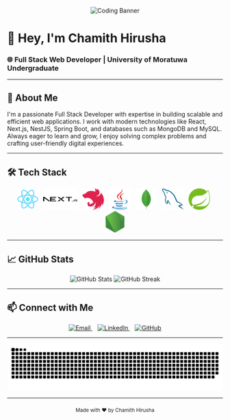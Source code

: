 <!-- Header Banner -->
<p align="center">
  <img src="https://cdn.dribbble.com/users/242845/screenshots/15781496/media/ba38a9e395678bb019d1b30cce19a78f.png" alt="Coding Banner" width="720" />
</p>

# 👋 Hey, I'm **Chamith Hirusha**

### 🌐 Full Stack Web Developer | University of Moratuwa Undergraduate

---

## 🚀 About Me

I'm a passionate Full Stack Developer with expertise in building scalable and efficient web applications. I work with modern technologies like React, Next.js, NestJS, Spring Boot, and databases such as MongoDB and MySQL. Always eager to learn and grow, I enjoy solving complex problems and crafting user-friendly digital experiences.

---

## 🛠️ Tech Stack

<div align="center">

<img src="https://raw.githubusercontent.com/devicons/devicon/master/icons/react/react-original.svg" alt="React" width="50" height="50" /> &nbsp;
<img src="https://raw.githubusercontent.com/devicons/devicon/master/icons/nextjs/nextjs-original-wordmark.svg" alt="Next.js" width="80" height="50" /> &nbsp;
<img src="https://raw.githubusercontent.com/devicons/devicon/master/icons/nestjs/nestjs-plain.svg" alt="NestJS" width="50" height="50" /> &nbsp;
<img src="https://raw.githubusercontent.com/devicons/devicon/master/icons/java/java-original.svg" alt="Java" width="50" height="50" /> &nbsp;
<img src="https://raw.githubusercontent.com/devicons/devicon/master/icons/mongodb/mongodb-original.svg" alt="MongoDB" width="50" height="50" /> &nbsp;
<img src="https://raw.githubusercontent.com/devicons/devicon/master/icons/mysql/mysql-original.svg" alt="MySQL" width="50" height="50" /> &nbsp;
<img src="https://raw.githubusercontent.com/devicons/devicon/master/icons/spring/spring-original.svg" alt="Spring Boot" width="50" height="50" /> &nbsp;
<img src="https://raw.githubusercontent.com/devicons/devicon/master/icons/nodejs/nodejs-original.svg" alt="Node.js" width="50" height="50" />

</div>

---

## 📈 GitHub Stats

<p align="center">
  <img src="https://github-readme-stats.vercel.app/api?username=ChamithHirusha&show_icons=true&theme=radical" alt="GitHub Stats" width="460" />
  <img src="https://github-readme-streak-stats.herokuapp.com/?user=ChamithHirusha&theme=radical" alt="GitHub Streak" width="460" />
</p>

---

## 📫 Connect with Me

<p align="center">

<a href="mailto:chamith.hirusha@example.com" target="_blank" rel="noopener noreferrer">
  <img src="https://img.icons8.com/color/48/000000/gmail--v1.png" alt="Email" />
</a> &nbsp;&nbsp;
<a href="https://linkedin.com/in/chamithhirusha" target="_blank" rel="noopener noreferrer">
  <img src="https://img.icons8.com/color/48/000000/linkedin.png" alt="LinkedIn" />
</a> &nbsp;&nbsp;
<a href="https://github.com/ChamithHirusha" target="_blank" rel="noopener noreferrer">
  <img src="https://img.icons8.com/ios-glyphs/48/000000/github.png" alt="GitHub" />
</a>

</p>

---

<p align="center">
  <img src="https://github.com/Platane/snk/raw/output/github-contribution-grid-snake.svg" alt="Contribution Snake" />
</p>

---

<footer align="center">
  <sub>Made with ❤️ by Chamith Hirusha</sub>
</footer>
